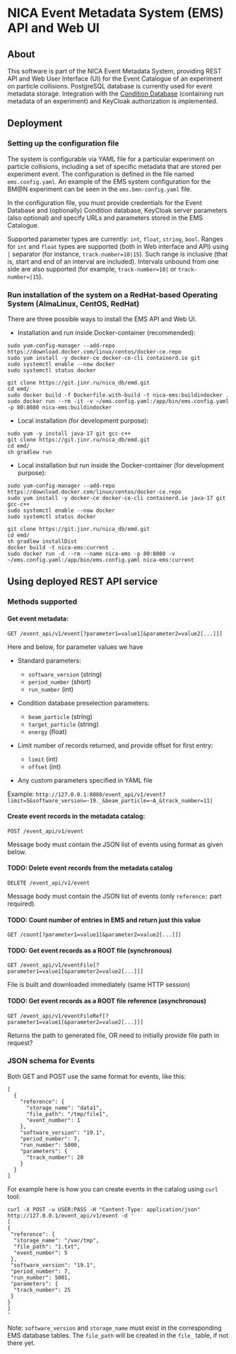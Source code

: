 
# NICA Event Metadata System (EMS) API and Web UI

## About

This software is part of the NICA Event Metadata System, providing REST API and Web User Interface (UI) for the 
Event Catalogue of an experiment on particle collisions. PostgreSQL database is currently used for event metadata storage. Integration with the [Condition Database](https://git.jinr.ru/nica_db/unidb_platform) (containing run metadata of an experiment) and KeyCloak authorization is implemented.

## Deployment

### Setting up the configuration file

The system is configurable via YAML file for a particular experiment on particle collisions, including a set of specific metadata that are stored per experiment event. The configuration is defined in the file named `ems.config.yaml`. An example of the EMS system configuration for the BM@N experiment can be seen in the `ems.bmn-config.yaml` file.

In the configuration file, you must provide credentials for the Event Database and (optionally) Condition database, KeyCloak server parameters (also optional) and specify URLs and parameters stored in the EMS Catalogue.

Supported parameter types are currently: `int`, `float`, `string`, `bool`. Ranges for `int` and `float` types are supported (both in Web interface and API) using `|` separator 
(for instance, `track-number=10|15`). Such range is inclusive (that is, start and end of an interval are included). Intervals unbound from one side are also supported (for example, `track-number=10|` or `track-number=|15`).

### Run installation of the system on a RedHat-based Operating System (AlmaLinux, CentOS, RedHat)

There are three possible ways to install the EMS API and Web UI.

- Installation and run inside Docker-container (recommended):
```
sudo yum-config-manager --add-repo https://download.docker.com/linux/centos/docker-ce.repo
sudo yum install -y docker-ce docker-ce-cli containerd.io git
sudo systemctl enable --now docker
sudo systemctl status docker

git clone https://git.jinr.ru/nica_db/emd.git
cd emd/
sudo docker build -f Dockerfile.with-build -t nica-ems:buildindocker .
sudo docker run --rm -it -v ~/ems.config.yaml:/app/bin/ems.config.yaml -p 80:8080 nica-ems:buildindocker
```

- Local installation (for development purpose):
```
sudo yum -y install java-17 git gcc-c++
git clone https://git.jinr.ru/nica_db/emd.git
cd emd/
sh gradlew run
```

- Local installation but run inside the Docker-container (for development purpose):
```
sudo yum-config-manager --add-repo https://download.docker.com/linux/centos/docker-ce.repo
sudo yum install -y docker-ce docker-ce-cli containerd.io java-17 git gcc-c++
sudo systemctl enable --now docker
sudo systemctl status docker

git clone https://git.jinr.ru/nica_db/emd.git
cd emd/
sh gradlew installDist
docker build -t nica-ems:current .
sudo docker run -d --rm --name nica-ems -p 80:8080 -v ~/ems.config.yaml:/app/bin/ems.config.yaml nica-ems:current
```

## Using deployed REST API service

### Methods supported

#### Get event metadata:
`GET /event_api/v1/event[?parameter1=value1[&parameter2=value2[...]]]`
  
Here and below, for parameter values we have 
* Standard parameters:
  - `software_version` (string)
  - `period_number` (short)
  - `run_number` (int)

* Condition database preselection parameters:
  - `beam_particle` (string)
  - `target_particle` (string)
  - `energy` (float)

* Limit number of records returned, and provide offset for first entry:
  - `limit` (int)
  - `offset` (int)

* Any custom parameters specified in YAML file 

Example:
`http://127.0.0.1:8080/event_api/v1/event?limit=5&software_version=~19._&beam_particle=~A_&track_number=11|`


#### Create event records in the metadata catalog:
`POST /event_api/v1/event`

Message body must contain the JSON list of events using format as given below.  

#### TODO: Delete event records from the metadata catalog
`DELETE /event_api/v1/event`

Message body must contain the JSON list of events (only `reference:` part required).

#### TODO: Count number of entries in EMS and return just this value
`GET /count[?parameter1=value1[&parameter2=value2[...]]]`

#### TODO: Get event records as a ROOT file (synchronous)
`GET /event_api/v1/eventFile[?parameter1=value1[&parameter2=value2[...]]]`

File is built and downloaded immediately (same HTTP session) 

#### TODO: Get event records as a ROOT file reference (asynchronous)
`GET /event_api/v1/eventFileRef[?parameter1=value1[&parameter2=value2[...]]]`

Returns the path to generated file, OR need to initially provide file path in request?


### JSON schema for Events

Both GET and POST use the same format for events, like this:

```
[ 
  {
    "reference": {
      "storage_name": "data1",
      "file_path": "/tmp/file1",
      "event_number": 1
    },
    "software_version": "19.1",
    "period_number": 7,
    "run_number": 5000,
    "parameters": {
      "track_number": 20
    }
  } 
]
```

For example here is how you can create events in the catalog using `curl` tool:
```
curl -X POST -u USER:PASS -H "Content-Type: application/json" http://127.0.0.1/event_api/v1/event -d '
[
{
 "reference": {
  "storage_name": "/var/tmp",
  "file_path": "1.txt",
  "event_number": 5
 },
 "software_version": "19.1",
 "period_number": 7,
 "run_number": 5001,
 "parameters": {
  "track_number": 25
 }
}
]
'
```

Note: `software_version` and `storage_name` must exist in the corresponding EMS database tables.
The `file_path` will be created in the `file_` table, if not there yet.
